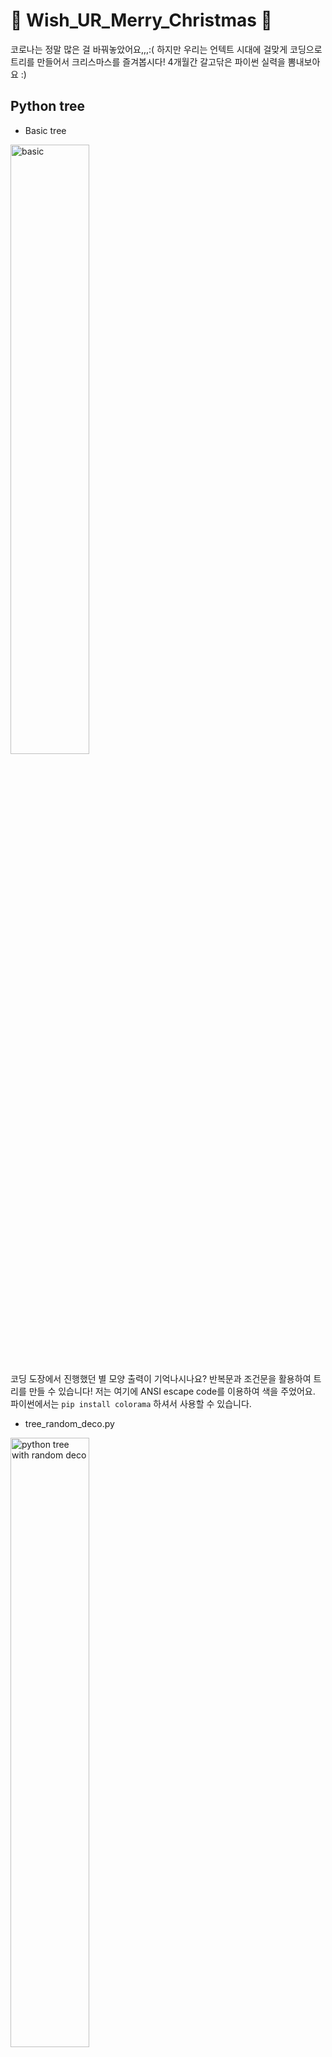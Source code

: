 # &#127876;	Wish_UR_Merry_Christmas &#127876;
코로나는 정말 많은 걸 바꿔놓았어요,,,:( 하지만 우리는 언텍트 시대에 걸맞게 코딩으로 트리를 만들어서 크리스마스를 즐겨봅시다! 4개월간 갈고닦은 파이썬 실력을 뽐내보아요 :)


## Python tree
* Basic tree

<img src = "https://user-images.githubusercontent.com/53554014/102338083-b2c8fe00-3fd6-11eb-9395-1f9dd30d8d82.png" height=50% alt="basic"></img>

코딩 도장에서 진행했던 별 모양 출력이 기억나시나요? 반복문과 조건문을 활용하여 트리를 만들 수 있습니다! 저는 여기에 ANSI escape code를 이용하여 색을 주었어요. 파이썬에서는 `pip install colorama` 하셔서 사용할 수 있습니다.

* tree_random_deco.py

<img src="https://user-images.githubusercontent.com/53554014/102234761-f66b2b80-3f34-11eb-8d30-d4a48dd59d62.png" height=50% alt="python tree with random deco"></img>

그냥 트리를 밋밋하니까 이번에는 데코를 줘 볼게요. 해당 코드는 @AndrewJ7823 님의 JS 코드를 참고하였습니다.

* tree_random_deco_move.py

<img src="https://user-images.githubusercontent.com/53554014/102339659-d4c38000-3fd8-11eb-8cae-84be2505f671.gif" height=50% alt=move tree></img>

최근에 멀티쓰레딩을 배웠던 것이 기억나시나요? 멀티쓰레딩을 이용하여 움직이는 효과를 줘 보았습니다. 참고로 멀티쓰레드 처리하면 속도가 무지무지 빨라서 일부러 쓰레드 하나 처리 후 몇 초간 wait 타임을 걸었습니다!

## How to use Github
여러분의 트리를 자랑해 주세요.
1. **Fork** 
    * 현재 레포(seraaaayeo/Wish_UR_Merry_Christmas)를 각자 계정으로 포크로 푹 찍어서 떠 간다! 
    * Fork 후에는 yourID/Wish_UR_Merry_Christmas, forked from seraaaayeo/Wish_UR_Merry_Christmas 라고 뜰 것입니다.
2. **Clone** 
    * 개인 계정으로 레포를 포크해갔으면, 이 레포를 Clone하여 로컬 PC로 복사해갑니다. 
    * `git clone https://주소.git` 명령어를 이용하여 개인 PC의 원하는 경로로 복사해주세요. 
    * 저는 주로 *workspace/Python* 경로에 복사한답니다!
3. **remote 추가**
    * 포크떠온 원래 레포 주소(*https://github.com/seraaaayeo/Wish_UR_Merry_Christmas.git*)도 추가로 원격 연결해주세요. 
    * Clone을 했기 때문에 origin이라는 이름으로 remote 연결이 자동으로 되어 있을 것입니다. 원래 레포 주소는 다른 이름으로 연결해줄게요. 저는 tree라는 이름으로 연결하였습니다. 
    * `git remote add tree https://github.com/seraaaayeo/Wish_UR_Merry_Christmas`
4. 열심히 트리를 만듭시다 =3=3
5. **Pull/fetch : 충돌 방지 (Recommendation)**
    * 코드 작성 후 커밋하기 전 충돌(Conflict) 방지를 위해 변경사항을 받아옵니다. 
    * `git fetch tree` or `git pull tree master`
    * 변경사항을 받아오는건 습관처럼 해주셔야 해요.. 그렇지 않으면 아주 골치아파집니다...!
6. **Commit** 
    * 이제 모든 변경사항이 업데이트 되었습니다! 내가 만든 트리를 추가할게요. 
    * `git add your_tree.py` -> `git commit -m "Your Message"`
7. **Pusg** 
    * 포크떠온 내 계정의 레포에 푸시합니다. 
    * `git push origin master`
8. **Pull request**
    * 성공적으로 푸시가 완료되면 *Compare & Pull Request* 버튼이 활성화됩니다. 
    * 버튼을 눌러서 충돌이 있는지 확인하고, 충돌이 없으면 *Able to merge*라고 뜰 거에요. 풀리퀘 메시지를 적고 *Create Pull Request* 버튼을 누르면 풀리퀘 끝! 
    * 참고로 이 과정에서 코드를 피드백해줄 리뷰어를 지정할 수 있답니다.
9. **Merge를 기다리자**
    * 이제 풀리퀘를 받은 원래 레포 주인이 코드를 확인할거에요. 코드를 확인하고 merge하기 전인 이 과정에서 코드리뷰가 들어갑니다. 이상이 없을 경우 주인장이 merge해 주면 여러분의 코드가 주인장의 레포에 예쁘게 올라간답니다!
